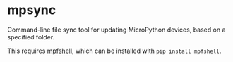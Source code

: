 # mpsync
Command-line file sync tool for updating MicroPython devices, based on a specified folder.

This requires [mpfshell](https://github.com/wendlers/mpfshell), which can be installed with `pip install mpfshell`.
